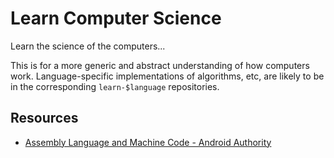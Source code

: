 # Learn Computer Science
Learn the science of the computers...

This is for a more generic and abstract understanding of how computers work. Language-specific implementations of algorithms, etc, are likely to be in the corresponding `learn-$language` repositories.


## Resources
- [Assembly Language and Machine Code - Android Authority](https://www.youtube.com/watch?v=wA2oMRmbrfo)

